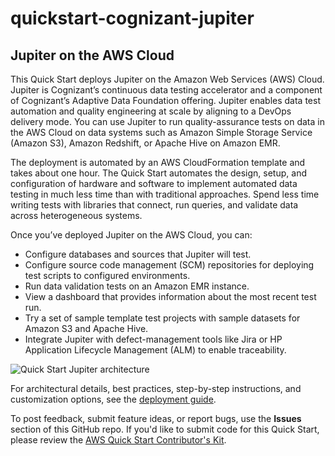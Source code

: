 # quickstart-cognizant-jupiter
## Jupiter on the AWS Cloud

This Quick Start deploys Jupiter on the Amazon Web Services (AWS) Cloud. Jupiter is Cognizant’s continuous data testing accelerator and a component of Cognizant’s Adaptive Data Foundation offering. Jupiter enables data test automation and quality engineering at scale by aligning to a DevOps delivery mode. You can use Jupiter to run quality-assurance tests on data in the AWS Cloud on data systems such as Amazon Simple Storage Service (Amazon S3), Amazon Redshift, or Apache Hive on Amazon EMR.

The deployment is automated by an AWS CloudFormation template and takes about one hour. The Quick Start automates the design, setup, and configuration of hardware and software to implement automated data testing in much less time than with traditional approaches. Spend less time writing tests with libraries that connect, run queries, and validate data across heterogeneous systems.

Once you’ve deployed Jupiter on the AWS Cloud, you can:
- Configure databases and sources that Jupiter will test.
- Configure source code management (SCM) repositories for deploying test scripts to configured environments.
- Run data validation tests on an Amazon EMR instance.
- View a dashboard that provides information about the most recent test run.
- Try a set of sample template test projects with sample datasets for Amazon S3 and Apache Hive.
- Integrate Jupiter with defect-management tools like Jira or HP Application Lifecycle Management (ALM) to enable traceability.

![Quick Start Jupiter architecture](https://d1.awsstatic.com/partner-network/QuickStart/datasheets/jupiter-on-aws-architecture.04aeebf5902021478674c04bb4412a57b7077d94.png)

For architectural details, best practices, step-by-step instructions, and customization options, see the 
[deployment guide](https://fwd.aws/RzD4v).

To post feedback, submit feature ideas, or report bugs, use the **Issues** section of this GitHub repo.
If you'd like to submit code for this Quick Start, please review the [AWS Quick Start Contributor's Kit](https://aws-quickstart.github.io/).  
